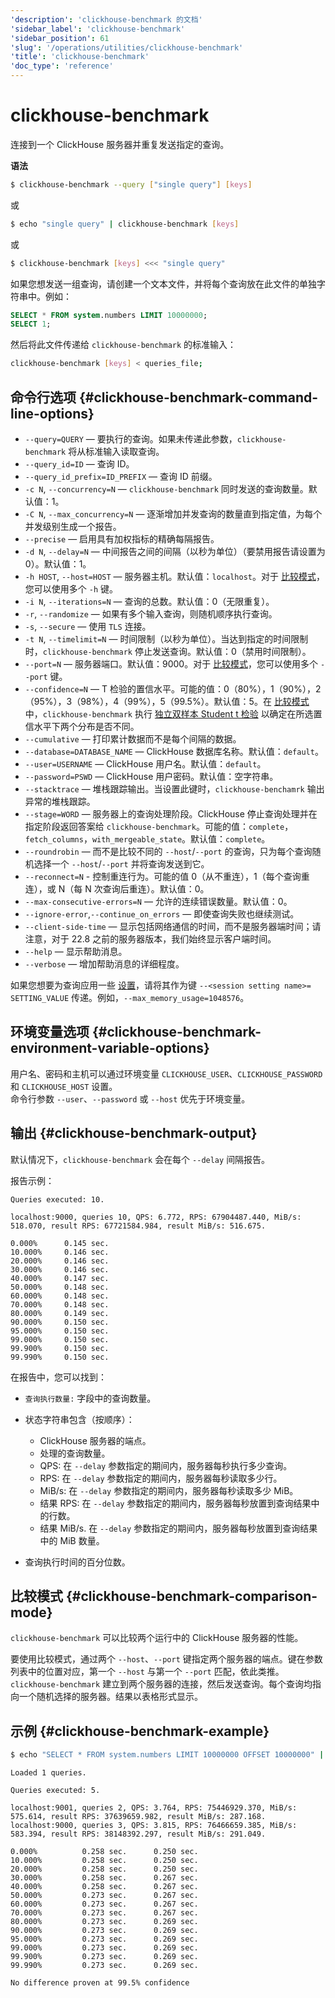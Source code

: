 ```yaml
---
'description': 'clickhouse-benchmark 的文档'
'sidebar_label': 'clickhouse-benchmark'
'sidebar_position': 61
'slug': '/operations/utilities/clickhouse-benchmark'
'title': 'clickhouse-benchmark'
'doc_type': 'reference'
---
```



# clickhouse-benchmark 

连接到一个 ClickHouse 服务器并重复发送指定的查询。

**语法**

```bash
$ clickhouse-benchmark --query ["single query"] [keys]
```

或

```bash
$ echo "single query" | clickhouse-benchmark [keys]
```

或

```bash
$ clickhouse-benchmark [keys] <<< "single query"
```

如果您想发送一组查询，请创建一个文本文件，并将每个查询放在此文件的单独字符串中。例如：

```sql
SELECT * FROM system.numbers LIMIT 10000000;
SELECT 1;
```

然后将此文件传递给 `clickhouse-benchmark` 的标准输入：

```bash
clickhouse-benchmark [keys] < queries_file;
```

## 命令行选项 {#clickhouse-benchmark-command-line-options}

- `--query=QUERY` — 要执行的查询。如果未传递此参数，`clickhouse-benchmark` 将从标准输入读取查询。
- `--query_id=ID` — 查询 ID。
- `--query_id_prefix=ID_PREFIX` — 查询 ID 前缀。
- `-c N`, `--concurrency=N` — `clickhouse-benchmark` 同时发送的查询数量。默认值：1。
- `-C N`, `--max_concurrency=N` — 逐渐增加并发查询的数量直到指定值，为每个并发级别生成一个报告。
- `--precise` — 启用具有加权指标的精确每隔报告。
- `-d N`, `--delay=N` — 中间报告之间的间隔（以秒为单位）（要禁用报告请设置为 0）。默认值：1。
- `-h HOST`, `--host=HOST` — 服务器主机。默认值：`localhost`。对于 [比较模式](#clickhouse-benchmark-comparison-mode)，您可以使用多个 `-h` 键。
- `-i N`, `--iterations=N` — 查询的总数。默认值：0（无限重复）。
- `-r`, `--randomize` — 如果有多个输入查询，则随机顺序执行查询。
- `-s`, `--secure` — 使用 `TLS` 连接。
- `-t N`, `--timelimit=N` — 时间限制（以秒为单位）。当达到指定的时间限制时，`clickhouse-benchmark` 停止发送查询。默认值：0（禁用时间限制）。
- `--port=N` — 服务器端口。默认值：9000。对于 [比较模式](#clickhouse-benchmark-comparison-mode)，您可以使用多个 `--port` 键。
- `--confidence=N` — T 检验的置信水平。可能的值：0（80%），1（90%），2（95%），3（98%），4（99%），5（99.5%）。默认值：5。在 [比较模式](#clickhouse-benchmark-comparison-mode) 中，`clickhouse-benchmark` 执行 [独立双样本 Student t 检验](https://en.wikipedia.org/wiki/Student%27s_t-test#Independent_two-sample_t-test) 以确定在所选置信水平下两个分布是否不同。
- `--cumulative` — 打印累计数据而不是每个间隔的数据。
- `--database=DATABASE_NAME` — ClickHouse 数据库名称。默认值：`default`。
- `--user=USERNAME` — ClickHouse 用户名。默认值：`default`。
- `--password=PSWD` — ClickHouse 用户密码。默认值：空字符串。
- `--stacktrace` — 堆栈跟踪输出。当设置此键时，`clickhouse-benchamrk` 输出异常的堆栈跟踪。
- `--stage=WORD` — 服务器上的查询处理阶段。ClickHouse 停止查询处理并在指定阶段返回答案给 `clickhouse-benchmark`。可能的值：`complete`，`fetch_columns`，`with_mergeable_state`。默认值：`complete`。
- `--roundrobin` — 而不是比较不同的 `--host`/`--port` 的查询，只为每个查询随机选择一个 `--host`/`--port` 并将查询发送到它。
- `--reconnect=N` - 控制重连行为。可能的值 0（从不重连），1（每个查询重连），或 N（每 N 次查询后重连）。默认值：0。
- `--max-consecutive-errors=N` — 允许的连续错误数量。默认值：0。
- `--ignore-error`,`--continue_on_errors` — 即使查询失败也继续测试。
- `--client-side-time` — 显示包括网络通信的时间，而不是服务器端时间；请注意，对于 22.8 之前的服务器版本，我们始终显示客户端时间。
- `--help` — 显示帮助消息。
- `--verbose` — 增加帮助消息的详细程度。

如果您想要为查询应用一些 [设置](/operations/settings/overview)，请将其作为键 `--<session setting name>= SETTING_VALUE` 传递。例如，`--max_memory_usage=1048576`。

## 环境变量选项 {#clickhouse-benchmark-environment-variable-options}

用户名、密码和主机可以通过环境变量 `CLICKHOUSE_USER`、`CLICKHOUSE_PASSWORD` 和 `CLICKHOUSE_HOST` 设置。  
命令行参数 `--user`、`--password` 或 `--host` 优先于环境变量。

## 输出 {#clickhouse-benchmark-output}

默认情况下，`clickhouse-benchmark` 会在每个 `--delay` 间隔报告。

报告示例：

```text
Queries executed: 10.

localhost:9000, queries 10, QPS: 6.772, RPS: 67904487.440, MiB/s: 518.070, result RPS: 67721584.984, result MiB/s: 516.675.

0.000%      0.145 sec.
10.000%     0.146 sec.
20.000%     0.146 sec.
30.000%     0.146 sec.
40.000%     0.147 sec.
50.000%     0.148 sec.
60.000%     0.148 sec.
70.000%     0.148 sec.
80.000%     0.149 sec.
90.000%     0.150 sec.
95.000%     0.150 sec.
99.000%     0.150 sec.
99.900%     0.150 sec.
99.990%     0.150 sec.
```

在报告中，您可以找到：

- `查询执行数量:` 字段中的查询数量。

- 状态字符串包含（按顺序）：

  - ClickHouse 服务器的端点。
  - 处理的查询数量。
  - QPS: 在 `--delay` 参数指定的期间内，服务器每秒执行多少查询。
  - RPS: 在 `--delay` 参数指定的期间内，服务器每秒读取多少行。
  - MiB/s: 在 `--delay` 参数指定的期间内，服务器每秒读取多少 MiB。
  - 结果 RPS: 在 `--delay` 参数指定的期间内，服务器每秒放置到查询结果中的行数。
  - 结果 MiB/s. 在 `--delay` 参数指定的期间内，服务器每秒放置到查询结果中的 MiB 数量。

- 查询执行时间的百分位数。

## 比较模式 {#clickhouse-benchmark-comparison-mode}

`clickhouse-benchmark` 可以比较两个运行中的 ClickHouse 服务器的性能。

要使用比较模式，通过两个 `--host`、`--port` 键指定两个服务器的端点。键在参数列表中的位置对应，第一个 `--host` 与第一个 `--port` 匹配，依此类推。 `clickhouse-benchmark` 建立到两个服务器的连接，然后发送查询。每个查询均指向一个随机选择的服务器。结果以表格形式显示。

## 示例 {#clickhouse-benchmark-example}

```bash
$ echo "SELECT * FROM system.numbers LIMIT 10000000 OFFSET 10000000" | clickhouse-benchmark --host=localhost --port=9001 --host=localhost --port=9000 -i 10
```

```text
Loaded 1 queries.

Queries executed: 5.

localhost:9001, queries 2, QPS: 3.764, RPS: 75446929.370, MiB/s: 575.614, result RPS: 37639659.982, result MiB/s: 287.168.
localhost:9000, queries 3, QPS: 3.815, RPS: 76466659.385, MiB/s: 583.394, result RPS: 38148392.297, result MiB/s: 291.049.

0.000%          0.258 sec.      0.250 sec.
10.000%         0.258 sec.      0.250 sec.
20.000%         0.258 sec.      0.250 sec.
30.000%         0.258 sec.      0.267 sec.
40.000%         0.258 sec.      0.267 sec.
50.000%         0.273 sec.      0.267 sec.
60.000%         0.273 sec.      0.267 sec.
70.000%         0.273 sec.      0.267 sec.
80.000%         0.273 sec.      0.269 sec.
90.000%         0.273 sec.      0.269 sec.
95.000%         0.273 sec.      0.269 sec.
99.000%         0.273 sec.      0.269 sec.
99.900%         0.273 sec.      0.269 sec.
99.990%         0.273 sec.      0.269 sec.

No difference proven at 99.5% confidence
```
